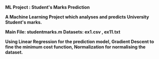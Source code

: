 <b>ML Project : Student's Marks Prediction<b>


A Machine Learning Project which analyses and  predicts University Student's marks.

Main File:  <b>studentmarks.m</b>
Datasets: <b> ex1.csv</b> ,<b> ex11.txt</b>

Using <b>Linear Regression</b> for the prediction model,
<b>Gradient Descent</b> to fine the minimum cost function,
<b>Normalization</b> for normalising the dataset.
